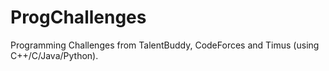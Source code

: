 ProgChallenges
==============

Programming Challenges from TalentBuddy, CodeForces and Timus (using C++/C/Java/Python).
